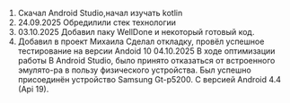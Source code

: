1. Скачал Android Studio,начал изучать kotlin
2. 24.09.2025 Обредилили стек технологии
 3. 03.10.2025 Добавил паку WellDone и некоторый готовый код.
 4. Добавил в проект Михаила
Сделал откладку, провёл успешное тестирование на версии Andoid 10
 04.10.2025 В ходе оптимизации работы В Android Studio, было принято отказаться от встроенного эмулято-ра в пользу физического устройства. Был успешно присоединён устройство Samsung Gt-p5200. С версией Android 4.4 (Api 19).
